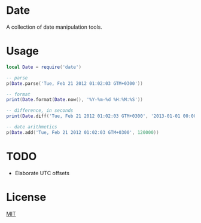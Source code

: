 Date
=====

A collection of date manipulation tools.

Usage
=====

```lua
local Date = require('date')

-- parse
p(Date.parse('Tue, Feb 21 2012 01:02:03 GTM+0300'))

-- format
print(Date.format(Date.now(), '%Y-%m-%d %H:%M:%S'))

-- difference, in seconds
print(Date.diff('Tue, Feb 21 2012 01:02:03 GTM+0300', '2013-01-01 00:00:00'))

-- date arithmetics
p(Date.add('Tue, Feb 21 2012 01:02:03 GTM+0300', 120000))
```

TODO
=====

  * Elaborate UTC offsets

License
=====

[MIT](luvit-date/license.txt)
